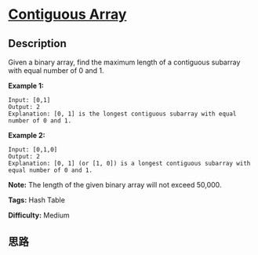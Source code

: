 # [Contiguous Array][title]

## Description

Given a binary array, find the maximum length of a contiguous subarray with
equal number of 0 and 1.

**Example 1:**  
            Input: [0,1]    Output: 2    Explanation: [0, 1] is the longest contiguous subarray with equal number of 0 and 1.    

**Example 2:**  
            Input: [0,1,0]    Output: 2    Explanation: [0, 1] (or [1, 0]) is a longest contiguous subarray with equal number of 0 and 1.    

**Note:** The length of the given binary array will not exceed 50,000.


**Tags:** Hash Table

**Difficulty:** Medium

## 思路

[title]: https://leetcode.com/problems/contiguous-array
